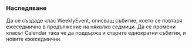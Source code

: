 ### Наследяване

Да се създаде клас WeeklyEvent, описващ събитие, което се повтаря ежеседмично в продължение на няколко седмици.
Да се промени класът Calendar така че да поддържа и старите еднократни събития, и новите ежеседмични.
